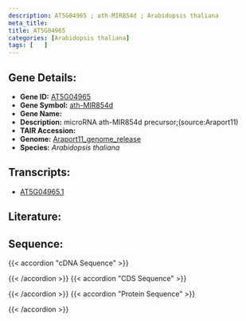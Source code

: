 ```yaml
---
description: AT5G04965 ; ath-MIR854d ; Arabidopsis thaliana
meta_title:
title: AT5G04965
categories: [Arabidopsis thaliana]
tags: [   ]
---
```


## Gene Details:
- **Gene ID:** [AT5G04965](https://www.arabidopsis.org/locus?name=AT5G04965)
- **Gene Symbol:** <u>ath-MIR854d</u>
- **Gene Name:** 
- **Description:**   microRNA ath-MIR854d precursor;(source:Araport11)
- **TAIR Accession:** 
- **Genome:** [Araport11_genome_release](https://www.arabidopsis.org/download/list?dir=Genes%2FAraport11_genome_release)
- **Species:** *Arabidopsis thaliana*

## Transcripts:
   -  [AT5G04965.1](https://www.arabidopsis.org/gene?name=AT5G04965.1)
## Literature:
## Sequence:
{{< accordion "cDNA Sequence" >}}

{{< /accordion >}}
{{< accordion "CDS Sequence" >}}

{{< /accordion >}}
{{< accordion "Protein Sequence" >}}

{{< /accordion >}}
